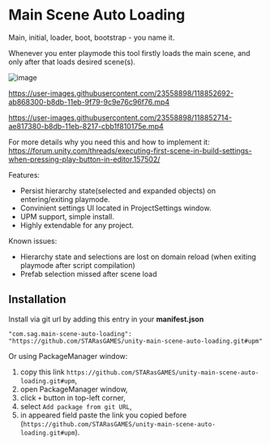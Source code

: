 # Main Scene Auto Loading
Main, initial, loader, boot, bootstrap - you name it.

Whenever you enter playmode this tool firstly loads the main scene, and only after that loads desired scene(s). 

![image](https://user-images.githubusercontent.com/23558898/118852487-81cd5c00-b8db-11eb-8c40-de2e1ae2a458.png)


https://user-images.githubusercontent.com/23558898/118852692-ab868300-b8db-11eb-9f79-9c9e76c96f76.mp4


https://user-images.githubusercontent.com/23558898/118852714-ae817380-b8db-11eb-8217-cbb1f810175e.mp4



For more details why you need this and how to implement it: https://forum.unity.com/threads/executing-first-scene-in-build-settings-when-pressing-play-button-in-editor.157502/

Features:
 + Persist hierarchy state(selected and expanded objects) on entering/exiting playmode.
 + Convinient settings UI located in ProjectSettings window.
 + UPM support, simple install.
 + Highly extendable for any project.

Known issues:
 + Hierarchy state and selections are lost on domain reload (when exiting playmode after script compilation)
 + Prefab selection missed after scene load

## Installation
Install via git url by adding this entry in your **manifest.json**

`"com.sag.main-scene-auto-loading": "https://github.com/STARasGAMES/unity-main-scene-auto-loading.git#upm"`

Or using PackageManager window:
1. copy this link `https://github.com/STARasGAMES/unity-main-scene-auto-loading.git#upm`,
2. open PackageManager window,
3. click `+` button in top-left corner,
4. select `Add package from git URL`,
5. in appeared field paste the link you copied before (`https://github.com/STARasGAMES/unity-main-scene-auto-loading.git#upm`).
